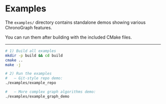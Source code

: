 # Examples

The `examples/` directory contains standalone demos showing various ChronoGraph features.

You can run them after building with the included CMake files.

---

```bash
# 1) Build all examples
mkdir -p build && cd build
cmake ..
make -j

# 2) Run the examples
#   – Git-style repo demo:
./examples/example_repo

#   – More complex graph algorithms demo:
./examples/example_graph_demo
```